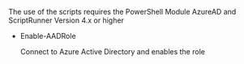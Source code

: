 The use of the scripts requires the PowerShell Module AzureAD 
and ScriptRunner Version 4.x or higher

+ Enable-AADRole

    Connect to Azure Active Directory and enables the role